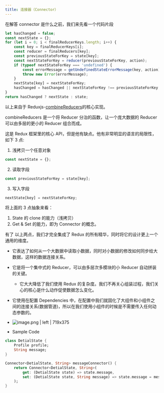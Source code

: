 ```yaml
---
title: 连接器（Connector）
---
```


在解答 connector 是什么之前，我们来先看一个代码片段

```javascript
let hasChanged = false;
const nextState = {};
for (let i = 0; i < finalReducerKeys.length; i++) {
	const key = finalReducerKeys[i];
	const reducer = finalReducers[key];
	const previousStateForKey = state[key];
	const nextStateForKey = reducer(previousStateForKey, action);
	if (typeof nextStateForKey === 'undefined') {
		const errorMessage = getUndefinedStateErrorMessage(key, action);
		throw new Error(errorMessage);
	}
	nextState[key] = nextStateForKey;
	hasChanged = hasChanged || nextStateForKey !== previousStateForKey;
}
return hasChanged ? nextState : state;
```

以上来自于 Reduxjs-[combineReducers](https://github.com/reduxjs/redux/blob/master/src/combineReducers.js)的核心实现。

combineReducers 是一个将 Reducer 分治的函数，让一个庞大数据的 Reducer 可以由多层的更小的 Reducer 组合而成。

这是 Redux 框架里的核心 API，但是他有缺点。他有非常明显的语言的局限性，如下 3 点:

1. 浅拷贝一个任意对象

```javascript
const nextState = {};
```

2. 读取字段

```javascript
const previousStateForKey = state[key];
```

3. 写入字段

```javascript
nextState[key] = nextStateForKey;
```

将上面的 3 点抽象来看：

1. State 的 clone 的能力（浅拷贝）
2. Get & Set 的能力，即为 Connector 的概念。

有了 以上两点，我们才完全集成了 Redux 的所有精华，同时将它的设计更上一个通用的维度。

-   它表达了如何从一个大数据中读取小数据，同时对小数据的修改如何同步给大数据，这样的数据连接关系。
-   它是将一个集中式的 Reducer，可以由多层次多模块的小 Reducer 自动拼装的关键。
    -   它大大降低了我们使用 Redux 的复杂度。我们不再关心组装过程，我们关心的核心是什么动作促使数据怎么变化。
-   它使用在配置 Dependencies 中，在配置中我们就固化了大组件和小组件之间的连接关系(数据管道)，所以在我们使用小组件的时候是不需要传入任何动态参数的。
-   ![image.png | left | 719x375](https://cdn.nlark.com/lark/0/2018/png/82574/1545365202743-01074be7-f067-45c7-aae0-91b12cd50ae6.png)

-   Sample Code

```dart
class DetialState {
    Profile profile;
    String message;
}

Connector<DetialState, String> messageConnector() {
    return Connector<DetialState, String>(
        get: (DetialState state) => state.message,
        set: (DetialState state, String message) => state.message = message,
    );
}
```
